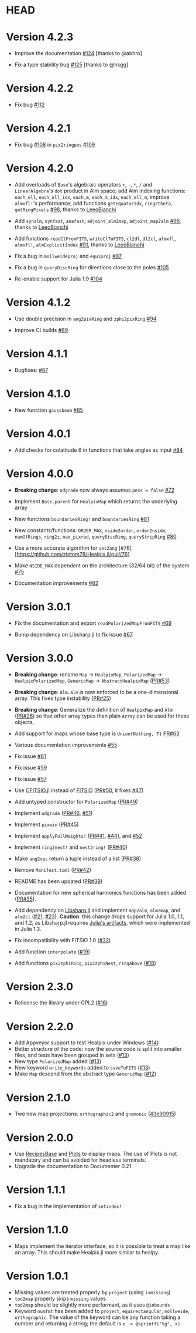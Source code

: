 # HEAD

# Version 4.2.3

-   Improve the documentation [#124](https://github.com/ziotom78/Healpix.jl/pull/124) [thanks to @abhro]

-   Fix a type stability bug [#125](https://github.com/ziotom78/Healpix.jl/pull/125) [thanks to @hsgg]

# Version 4.2.2

-   Fix bug [#112](https://github.com/ziotom78/Healpix.jl/issues/112)

# Version 4.2.1

-   Fix bug [#108](https://github.com/ziotom78/Healpix.jl/issues/108) in `pix2ringpos` [#109](https://github.com/ziotom78/Healpix.jl/pull/109)

# Version 4.2.0

-   Add overloads of `Base`'s algebraic operators `+`, `-`, `*`, `/` and `LinearAlgebra`'s `dot` product in Alm space; add Alm indexing functions: `each_ell`, `each_ell_idx`, `each_m`, `each_m_idx`, `each_ell_m`; improve `almxfl!`'s performance; add functions `getEquatorIdx`, `ring2theta`, `getRingPixels` [#98](https://github.com/ziotom78/Healpix.jl/pull/98), thanks to [LeeoBianchi](https://github.com/LeeoBianchi)

-   Add `synalm`, `synfast`, `anafast`, `adjoint_alm2map`, `adjoint_map2alm` [#96](https://github.com/ziotom78/Healpix.jl/pull/96), thanks to [LeeoBianchi](https://github.com/LeeoBianchi)

-   Add functions `readClFromFITS`, `writeClToFITS`, `cl2dl`, `dl2cl`, `almxfl`, `almxfl!`, `almExplicitIndex` [#91](https://github.com/ziotom78/Healpix.jl/pull/91), thanks to [LeeoBianchi](https://github.com/LeeoBianchi)

-   Fix a bug in `mollweideproj` and `equiproj` [#97](https://github.com/ziotom78/Healpix.jl/issues/97)

-   Fix a bug in `queryDiscRing` for directions close to the poles [#105](https://github.com/ziotom78/Healpix.jl/issues/105)

-   Re-enable support for Julia 1.9 [#104](https://github.com/ziotom78/Healpix.jl/pull/104)

# Version 4.1.2

-   Use double precision in `ang2pixRing` and `zphi2pixRing` [#94](https://github.com/ziotom78/Healpix.jl/pull/94)

-   Improve CI builds [#89](https://github.com/ziotom78/Healpix.jl/pull/89)

# Version 4.1.1

-   Bugfixes: [#87](https://github.com/ziotom78/Healpix.jl/pull/87)

# Version 4.1.0

- New function `gaussbeam` [#85](https://github.com/ziotom78/Healpix.jl/pull/85)

# Version 4.0.1

-   Add checks for colatitude θ in functions that take angles as input [#84](https://github.com/ziotom78/Healpix.jl/pull/84)

# Version 4.0.0

-   **Breaking change**: `udgrade` now always assumes `pess = false` [#72]()

-   Implement `Base.parent` for `HealpixMap` which returns the underlying array

-   New functions `boundariesRing!` and `boundariesRing` [#81](https://github.com/ziotom78/Healpix.jl/pull/81)

-   New constants/functions: `ORDER_MAX`, `nside2order`, `order2nside`, `numOfRings`, `ring2z`, `max_pixrad`, `queryDiscRing`, `queryStripRing` [#80](https://github.com/ziotom78/Healpix.jl/pull/80)

-   Use a more accurate algorithm for `vec2ang` [#76][https://github.com/ziotom78/Healpix.jl/pull/76]

-   Make `NSIDE_MAX` dependent on the architecture (32/64 bit) of the system [#75](https://github.com/ziotom78/Healpix.jl/pull/75)

-   Documentation improvements [#82](https://github.com/ziotom78/Healpix.jl/pull/82)


# Version 3.0.1

-   Fix the documentation and export `readPolarizedMapFromFITS` [#69](https://github.com/ziotom78/Healpix.jl/issues/67)

-   Bump dependency on Libsharp.jl to fix issue [#67](https://github.com/ziotom78/Healpix.jl/issues/67)

# Version 3.0.0

-   **Breaking change**: rename `Map` → `HealpixMap`, `PolarizedMap` → `HealpixPolarizedMap`, `GenericMap` → `AbstractHealpixMap` ([PR#53](https://github.com/ziotom78/Healpix.jl/pull/53))

-   **Breaking change**: `Alm.alm` is now enforced to be a one-dimensional array. This fixes type instability ([PR#25](https://github.com/ziotom78/Healpix.jl/pull/25))

-   **Breaking change**: Generalize the definition of `HealpixMap` and `Alm` ([PR#26](https://github.com/ziotom78/Healpix.jl/pull/26)) so that other array types than plain `Array` can be used for these objects.

-   Add support for maps whose base type is `Union{Nothing, T}` [PR#63](https://github.com/ziotom78/Healpix.jl/pull/63)

-   Various documentation improvements [#55](https://github.com/ziotom78/Healpix.jl/pull/55)

-   Fix issue [#61](https://github.com/ziotom78/Healpix.jl/pull/61)

-   Fix issue [#59](https://github.com/ziotom78/Healpix.jl/pull/59)

-   Fix issue [#57](https://github.com/ziotom78/Healpix.jl/issues/57)

-   Use [CFITSIO.jl](https://github.com/JuliaAstro/CFITSIO.jl) instead of [FITSIO](https://juliaastro.github.io/FITSIO.jl/stable/) ([PR#50](https://github.com/ziotom78/Healpix.jl/pull/50), it fixes [#47](https://github.com/ziotom78/Healpix.jl/issues/47))

-   Add untyped constructor for `PolarizedMap` ([PR#49](https://github.com/ziotom78/Healpix.jl/pull/49))

-   Implement `udgrade` ([PR#46](https://github.com/ziotom78/Healpix.jl/pull/46), [#51](https://github.com/ziotom78/Healpix.jl/pull/51))

-   Implement `pixwin` ([PR#45](https://github.com/ziotom78/Healpix.jl/pull/45))

-   Implement `applyFullWeights!` ([PR#41](https://github.com/ziotom78/Healpix.jl/pull/41), [#44](https://github.com/ziotom78/Healpix.jl/pull/44)), and [#52](https://github.com/ziotom78/Healpix.jl/pull/52)

-   Implement `ring2nest!` and `nest2ring!` ([PR#40](https://github.com/ziotom78/Healpix.jl/pull/40))

-   Make `ang2vec` return a tuple instead of a list ([PR#38](https://github.com/ziotom78/Healpix.jl/pull/38))

-   Remove `Manifest.toml` ([PR#42](https://github.com/ziotom78/Healpix.jl/pull/42))

-   README has been updated ([PR#39](https://github.com/ziotom78/Healpix.jl/pull/39))

-   Documentation for new spherical harmonics functions has been added ([PR#35](https://github.com/ziotom78/Healpix.jl/pull/35)).

-   Add dependency on [Libsharp.jl](https://github.com/ziotom78/libsharp.jl) and implement `map2alm`, `alm2map`, and `alm2cl` ([#21](https://github.com/ziotom78/Healpix.jl/pull/21), [#23](https://github.com/ziotom78/Healpix.jl/pull/23)). **Caution**: this change drops support for Julia 1.0, 1.1, and 1.2, as Libsharp.jl requires [Julia's artifacts](https://julialang.org/blog/2019/11/artifacts/), which were implemented in Julia 1.3.

-   Fix incompatibility with FITSIO 1.0 ([#32](https://github.com/ziotom78/Healpix.jl/pull/32))

-   Add function `interpolate` ([#19](https://github.com/ziotom78/Healpix.jl/pull/19))

-   Add functions `pix2zphiRing`, `pix2zphiNest`, `ringAbove` ([#18](https://github.com/ziotom78/Healpix.jl/pull/18))

# Version 2.3.0

-   Relicense the library under GPL2 ([#16](https://github.com/ziotom78/Healpix.jl/pull/16))

# Version 2.2.0

-   Add Appveyor support to test Healpix under Windows ([#14](https://github.com/ziotom78/Healpix.jl/pull/14))
-   Better structure of the code: now the source code is split into smaller files, and tests have been grouped in sets ([#13](https://github.com/ziotom78/Healpix.jl/pull/13))
-   New type `PolarizedMap` added ([#13](https://github.com/ziotom78/Healpix.jl/pull/13))
-   New keyword `write_keywords` added to `saveToFITS` ([#13](https://github.com/ziotom78/Healpix.jl/pull/13))
-   Make `Map` descend from the abstract type `GenericMap` ([#12](https://github.com/ziotom78/Healpix.jl/pull/12))

# Version 2.1.0

-   Two new map projections: `orthographic2` and `gnomonic` ([43e90915](https://github.com/ziotom78/Healpix.jl/commit/43e90915dba47577de322970bbc14d58b9830ab5))

# Version 2.0.0

-   Use [RecipesBase](https://github.com/JuliaPlots/RecipesBase.jl) and [Plots](https://github.com/JuliaPlots/Plots.jl) to display maps. The use of Plots is not mandatory and can be avoided for headless terminals.
-   Upgrade the documentation to Documenter 0.21

# Version 1.1.1

- Fix a bug in the implementation of `setindex!`

# Version 1.1.0

- Maps implement the iterator interface, so it is possible to treat a map like an array. This should make Healpix.jl more similar to healpy.

# Version 1.0.1

-   Missing values are treated properly by `project` (using `ismissing`)
-   `tod2map` properly skips `missing` values
-   `tod2map` should be slightly more performant, as it uses `@inbounds`
-   Keyword `numfmt` has been added to `project`, `equirectangular`, `mollweide`, `orthographic`. The value of the keyword can be any function taking a number and returning a string; the default is `x -> @sprintf("%g", x)`.
